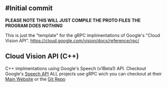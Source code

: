 #Initial commit
---
**PLEASE NOTE THIS WILL JUST COMPILE THE PROTO FILES**
**THE PROGRAM DOES _NOTHING_**

This is just the "template" for the gRPC implimentations of Google's "Cloud Vision API".
https://cloud.google.com/vision/docs/reference/rpc/

## Cloud Vision API (C++)
C++ implmentations using Google's Speech (v1Beta1) API. Checkout Google's [Speech API](https://cloud.google.com/speech/)
ALL projects  use  gRPC wich you can checkout at their [Main Website](http://www.grpc.io/) or the [Git Repo](https://github.com/grpc/grpc)


